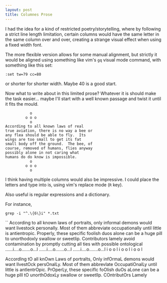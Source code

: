 ```yaml
---
layout: post
title: Columnes Prose
---
```


I had the idea for a kind of restricted
poetry/storytelling, where by
following a strict line length
limitation, certain columns would have
the same letter in the same column over
and over, creating a strange visual
effect when using a fixed width font.

The more flexible version allows for
some manual alignment, but strictly it
would be aligned using something like
vim's `gq` visual mode command, with
something like this set:

`:set tw=79 cc=80`

or shorter for shorter width. Maybe 40
is a good start.

Now what to write about in this limited
prose? Whatever it is should make the
task easier... maybe I'll start with a
well known passage and twist it until
it fits the mould.

```
           o                          
         o o o                        
           o                          
According to all known laws of real
true aviation, there is no way a bee or
any flea should be able to fly.  Its
wings are too small to get its fat
small body off the ground.  The bee, of
course, removed of humans, flies anyway
possibly alone in not caring what
humans do do know is impossible.
           o                          
         o o o                        
           o                          
```

I think having multiple columns would
also be impressive. I could place the
letters and type into is, using vim's
replace mode (`R` key).

Also useful is regular expressions and
a dictionary. 

For instance, 

`grep -i "^.\{6\}i" *.txt`

``
According to all known laws of
portraits, only informal demons would
want livestock personally. Most of them
abbreviate occupationally until little
is antientropic. Properly, these
specific foolish duos alone can be a 
huge pill to unorthodoxly swallow or 
sweetlip. Contributors lamely avoid
contamination by promptly cutting all
ties with possible ontological
......i....o.......o...l
......i....o.......o...l
......i....o.......o...l
      i    o       o   l
      i    o       o   l
      i    o       o   l


 
AccordIng tO all knOwn Laws of
portraIts, Only infOrmaL demons would
want lIvestOck persOnalLy. Most of them
abbrevIate OccupatiOnalLy until little
is antIentrOpic. PrOperLy, these
specifIc foOlish duOs aLone can be a 
huge pIll tO unorthOdoxLy swallow or 
sweetlIp. COntributOrs Lamely
